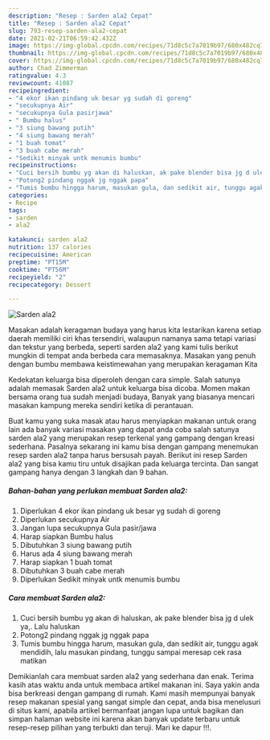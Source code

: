 ```yaml
---
description: "Resep : Sarden ala2 Cepat"
title: "Resep : Sarden ala2 Cepat"
slug: 793-resep-sarden-ala2-cepat
date: 2021-02-21T06:59:42.432Z
image: https://img-global.cpcdn.com/recipes/71d8c5c7a7019b97/680x482cq70/sarden-ala2-foto-resep-utama.jpg
thumbnail: https://img-global.cpcdn.com/recipes/71d8c5c7a7019b97/680x482cq70/sarden-ala2-foto-resep-utama.jpg
cover: https://img-global.cpcdn.com/recipes/71d8c5c7a7019b97/680x482cq70/sarden-ala2-foto-resep-utama.jpg
author: Chad Zimmerman
ratingvalue: 4.3
reviewcount: 41087
recipeingredient:
- "4 ekor ikan pindang uk besar yg sudah di goreng"
- "secukupnya Air"
- "secukupnya Gula pasirjawa"
- " Bumbu halus"
- "3 siung bawang putih"
- "4 siung bawang merah"
- "1 buah tomat"
- "3 buah cabe merah"
- "Sedikit minyak untk menumis bumbu"
recipeinstructions:
- "Cuci bersih bumbu yg akan di haluskan, ak pake blender bisa jg d ulek ya,. Lalu haluskan"
- "Potong2 pindang nggak jg nggak papa"
- "Tumis bumbu hingga harum, masukan gula, dan sedikit air, tunggu agak mendidih, lalu masukan pindang, tunggu sampai meresap cek rasa matikan"
categories:
- Recipe
tags:
- sarden
- ala2

katakunci: sarden ala2 
nutrition: 137 calories
recipecuisine: American
preptime: "PT15M"
cooktime: "PT56M"
recipeyield: "2"
recipecategory: Dessert

---
```



![Sarden ala2](https://img-global.cpcdn.com/recipes/71d8c5c7a7019b97/680x482cq70/sarden-ala2-foto-resep-utama.jpg)

Masakan adalah keragaman budaya yang harus kita lestarikan karena setiap daerah memiliki ciri khas tersendiri, walaupun namanya sama tetapi variasi dan tekstur yang berbeda, seperti sarden ala2 yang kami tulis berikut mungkin di tempat anda berbeda cara memasaknya. Masakan yang penuh dengan bumbu membawa keistimewahan yang merupakan keragaman Kita

Kedekatan keluarga bisa diperoleh dengan cara simple. Salah satunya adalah memasak Sarden ala2 untuk keluarga bisa dicoba. Momen makan bersama orang tua sudah menjadi budaya, Banyak yang biasanya mencari masakan kampung mereka sendiri ketika di perantauan.



Buat kamu yang suka masak atau harus menyiapkan makanan untuk orang lain ada banyak variasi masakan yang dapat anda coba salah satunya sarden ala2 yang merupakan resep terkenal yang gampang dengan kreasi sederhana. Pasalnya sekarang ini kamu bisa dengan gampang menemukan resep sarden ala2 tanpa harus bersusah payah.
Berikut ini resep Sarden ala2 yang bisa kamu tiru untuk disajikan pada keluarga tercinta. Dan sangat gampang hanya dengan 3 langkah dan 9 bahan.


<!--inarticleads1-->

##### Bahan-bahan yang perlukan membuat Sarden ala2:

1. Diperlukan 4 ekor ikan pindang uk besar yg sudah di goreng
1. Diperlukan secukupnya Air
1. Jangan lupa secukupnya Gula pasir/jawa
1. Harap siapkan  Bumbu halus
1. Dibutuhkan 3 siung bawang putih
1. Harus ada 4 siung bawang merah
1. Harap siapkan 1 buah tomat
1. Dibutuhkan 3 buah cabe merah
1. Diperlukan Sedikit minyak untk menumis bumbu




<!--inarticleads2-->

##### Cara membuat  Sarden ala2:

1. Cuci bersih bumbu yg akan di haluskan, ak pake blender bisa jg d ulek ya,. Lalu haluskan
1. Potong2 pindang nggak jg nggak papa
1. Tumis bumbu hingga harum, masukan gula, dan sedikit air, tunggu agak mendidih, lalu masukan pindang, tunggu sampai meresap cek rasa matikan




Demikianlah cara membuat sarden ala2 yang sederhana dan enak. Terima kasih atas waktu anda untuk membaca artikel makanan ini. Saya yakin anda bisa berkreasi dengan gampang di rumah. Kami masih mempunyai banyak resep makanan spesial yang sangat simple dan cepat, anda bisa menelusuri di situs kami, apabila artikel bermanfaat jangan lupa untuk bagikan dan simpan halaman website ini karena akan banyak update terbaru untuk resep-resep pilihan yang terbukti dan teruji. Mari ke dapur !!!. 
